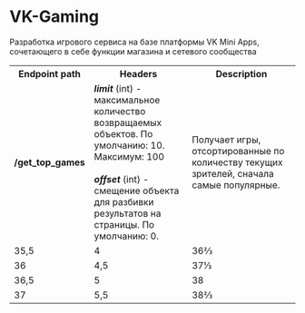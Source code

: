 # VK-Gaming
Разработка игрового сервиса на базе платформы VK Mini Apps, сочетающего в себе функции магазина и сетевого сообщества


<table>
   <tr>
    <th>Endpoint path</th>
    <th>Headers</th>
    <th>Description</th>
   </tr>
   <tr>
      <td><b> /get_top_games </b></td>
      <td> <b><i> limit </i></b> (int) - максимальное количество возвращаемых объектов. По умолчанию: 10. Максимум: 100 <br/ > <br/ >
           <b><i> offset </i></b> (int) - cмещение объекта для разбивки результатов на страницы. По умолчанию: 0. </td>
      <td> Получает игры, отсортированные по количеству текущих зрителей, сначала самые популярные. </td>
   </tr>
   <tr><td>35,5</td><td>4</td><td>36⅔</td></tr>
   <tr><td>36</td><td>4,5</td><td>37⅓</td></tr>
   <tr><td>36,5</td><td>5</td><td>38</td></tr>
   <tr><td>37</td><td>5,5</td><td>38⅔</td></tr>
  </table>
